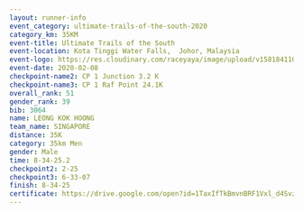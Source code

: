 ```yaml
--- 
layout: runner-info 
event_category: ultimate-trails-of-the-south-2020 
category_km: 35KM 
event-title: Ultimate Trails of the South 
event-location: Kota Tinggi Water Falls,  Johor, Malaysia 
event-logo: https://res.cloudinary.com/raceyaya/image/upload/v1581841103/logo/2020/ultimate-trails-2020_i93dfj.jpg 
event-date: 2020-02-08 
checkpoint-name2: CP 1 Junction 3.2 K 
checkpoint-name3: CP 1 Raf Point 24.1K 
overall_rank: 51
gender_rank: 39
bib: 3064
name: LEONG KOK HOONG
team_name: SINGAPORE
distance: 35K
category: 35km Men
gender: Male
time: 8-34-25.2
checkpoint2: 2-25
checkpoint3: 6-33-07
finish: 8-34-25
certificate: https://drive.google.com/open?id=1TaxIfTkBmvnBRF1Vxl_d4Svzz9cp1T-9
--- 
```

